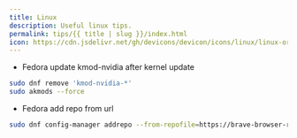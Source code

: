 ```yaml
---
title: Linux
description: Useful linux tips.
permalink: tips/{{ title | slug }}/index.html
icon: https://cdn.jsdelivr.net/gh/devicons/devicon/icons/linux/linux-original.svg
---
```


- Fedora update kmod-nvidia after kernel update
 ```bash
sudo dnf remove 'kmod-nvidia-*'
sudo akmods --force
  ```
- Fedora add repo from url
```bash
sudo dnf config-manager addrepo --from-repofile=https://brave-browser-rpm-release.s3.brave.com/brave-browser.repo
```
